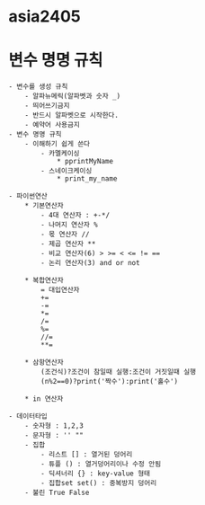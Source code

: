 # asia2405
# 변수 명명 규칙
    - 변수를 생성 규칙
        - 알파뉴메릭(알파벳과 숫자 _)
        - 띄어쓰기금지
        - 반드시 알파벳으로 시작한다.
        - 예약어 사용금지
    - 변수 명명 규칙
        - 이해하기 쉽게 쓴다
            - 카멜케이싱
                * pprintMyName
            - 스네이크케이싱
                * print_my_name
            
    - 파이썬연산
        * 기본연산자
            - 4대 연산자 : +-*/
            - 나머지 연산자 %
            - 몫 연산자 //
            - 제곱 연산자 **
            - 비교 연산자(6) > >= < <= != ==
            - 논리 연산자(3) and or not
        
        * 복합연산자
            = 대입연산자
            +=
            -=
            *=
            /=
            %=
            //=
            **=

        * 삼항연산자
            (조건식)?조건이 참일때 실행:조건이 거짓일때 실행
            (n%2==0)?print('짝수'):print('홀수')

        * in 연산자

    - 데이터타입
        - 숫자형 : 1,2,3
        - 문자형 : '' ""
        - 집합
            - 리스트 [] : 열거된 덩어리
            - 튜플 () : 열거덩어리이나 수정 안됨
            - 딕셔너리 {} : key-value 형태
            - 집합set set() : 중복방지 덩어리
        - 불린 True False